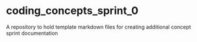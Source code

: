# coding_concepts_sprint_0
A repository to hold template markdown files for creating additional concept sprint documentation
